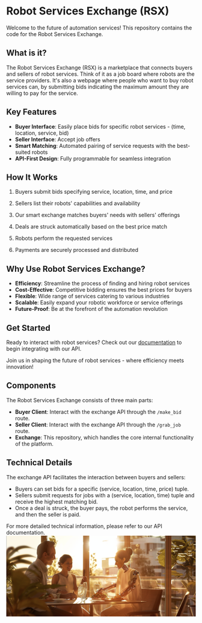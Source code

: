 # Robot Services Exchange (RSX)

Welcome to the future of automation services! This repository contains the code for the Robot Services Exchange.


## What is it?

The Robot Services Exchange (RSX) is a marketplace that connects buyers and sellers of robot services. Think of it as a job board where robots are the service providers. It's also a webpage where people who want to buy robot services can, by submitting bids indicating the maximum amount they are willing to pay for the service. 

## Key Features

- **Buyer Interface**: Easily place bids for specific robot services - (time, location, service, bid)
- **Seller Interface**: Accept job offers
- **Smart Matching**: Automated pairing of service requests with the best-suited robots
- **API-First Design**: Fully programmable for seamless integration

## How It Works

1. Buyers submit bids specifying service, location, time, and price
2. Sellers list their robots' capabilities and availability
3. Our smart exchange matches buyers' needs with sellers' offerings
4. Deals are struck automatically based on the best price match

5. Robots perform the requested services
6. Payments are securely processed and distributed

## Why Use Robot Services Exchange?

- **Efficiency**: Streamline the process of finding and hiring robot services
- **Cost-Effective**: Competitive bidding ensures the best prices for buyers
- **Flexible**: Wide range of services catering to various industries
- **Scalable**: Easily expand your robotic workforce or service offerings
- **Future-Proof**: Be at the forefront of the automation revolution

## Get Started

Ready to interact with robot services? Check out our [documentation](index.html) to begin integrating with our API.

Join us in shaping the future of robot services - where efficiency meets innovation!

## Components

The Robot Services Exchange consists of three main parts:

- **Buyer Client**: Interact with the exchange API through the `/make_bid` route. 
- **Seller Client**: Interact with the exchange API through the `/grab_job` route.
- **Exchange**: This repository, which handles the core internal functionality of the platform.

## Technical Details

The exchange API facilitates the interaction between buyers and sellers:

- Buyers can set bids for a specific (service, location, time, price) tuple.
- Sellers submit requests for jobs with a (service, location, time) tuple and receive the highest matching bid.
- Once a deal is struck, the buyer pays, the robot performs the service, and then the seller is paid.

For more detailed technical information, please refer to our API documentation.
![Description](images/weird.png)

